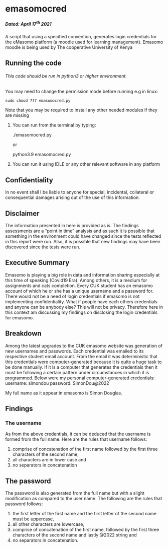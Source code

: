 # emasomocred
##### Dated: April 17<sup>th</sup> 2021
A script that using a specified convention, generates login credentials for the eMasomo platform (a moodle used for learning management). Emasomo moodle is being used by The cooperative University of Kenya
## Running the code

###### This code should be run in python3 or higher environment.

You may need to change the permission mode before running
e.g in linux:
	
    sudo chmod 777 emasomocred.py
    
   
Note that you may be required to install any other needed modules if they are missing

1. You can run from the terminal by typing:
	
    ./emasomocred.py
    
    or
    
    python3.9 emasomocred.py

2. You can run it using IDLE or any other relevant software in any platform

## Confidentiality
In no event shall I be liable to anyone for special, incidental,
collateral or consequential damages arising out of the use of
this information.

## Disclaimer
The information presented in here is provided as is. The
findings assessments are a “point in time” analysis and as such
it is possible that something in the environment could have
changed since the tests reflected in this report were run. Also,
it is possible that new findings may have been discovered since
the tests were run.

## Executive Summary
Emasomo is playing a big role in data and information sharing
especially at this time of speaking (Covid19 Era). Among others, it is a medium
for assignments and cats completion. Every CUK student has an emasomo
account of which he or she has a unique username and a password
for. There would not be a need of login credentials if emasomo is
not implementing confidentiality.
What if people have each others credentials and anyone can be
anybody else? This will not be privacy.
Therefore here in this context am discussing my findings on
disclosing the login credentials for emasomo.

## Breakdown
Among the latest upgrades to the CUK emasomo website
was generation of new usernames and passwords. Each credential
was emailed to its respective student email account.
From the email it was deterministic that this credentials were
computer-generated because it is quite a huge task to be done
manually. 
If it is a computer that generates the credentials then it must
be following a certain pattern under circumstances in which it is
programmed.
Below were my personal computer-generated credentials:
	username: simondou
	password: SimonDou@2022

My full name as it appear in emasomo is Simon Douglas.
## Findings
### The username
As from the above credentials, it can be deduced that the username is
formed from the full name.
Here are the rules that username follows:
1. comprise of concatenation of the first name followed by the
first three characters of the second name,
2. all characters are in lower case and
3. no separators in concatenation
## The password
The password is also generated from the full name but with a
slight modification as compared to the user name. The following
are the rules that password follows:
1. the first letter of the first name and the first letter of the second name must be uppercase,
2. all other characters are lowercase,
3. comprise of concatenation of the first name, followed by the first three characters of the second name and lastly @2022 string and
4. no separators in concatenation.
